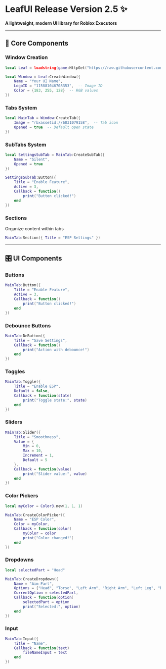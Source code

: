 # LeafUI Release Version 2.5 ✨  
**A lightweight, modern UI library for Roblox Executors**  

---

## 🌿 Core Components  

### **Window Creation**  
```lua
local Leaf = loadstring(game:HttpGet("https://raw.githubusercontent.com/Replicade7/LeafUI/refs/heads/main/main.lua"))()

local Window = Leaf:CreateWindow({
    Name = "Your UI Name",
    LogoID = "115881046708353",  -- Image ID
    Color = {183, 255, 128}  -- RGB values
})
```

### **Tabs System**  
```lua
local MainTab = Window:CreateTab({
    Image = "rbxassetid://6031079158",  -- Tab icon
    Opened = true  -- Default open state
})
```

### **SubTabs System**  
```lua
local SettingsSubTab = MainTab:CreateSubTab({ 
    Name = "Silent", 
    Opened = true
})

SettingsSubTab:Button({
    Title = "Enable Feature",
    Active = 3,
    Callback = function()
        print("Button clicked!")
    end
})
```

### **Sections**  
Organize content within tabs  
```lua
MainTab:Section({ Title = "ESP Settings" })
```

---

## 🎛 UI Components  

### **Buttons**  
```lua
MainTab:Button({
    Title = "Enable Feature",
    Active = 3,
    Callback = function()
        print("Button clicked!")
    end
})
```

### **Debounce Buttons**  
```lua
MainTab:DeButton({
    Title = "Save Settings",
    Callback = function()
        print("Action with debounce!")
    end
})
```

### **Toggles**  
```lua
MainTab:Toggle({
    Title = "Enable ESP",
    Default = false,
    Callback = function(state)
        print("Toggle state:", state)
    end
})
```

### **Sliders**  
```lua
MainTab:Slider({
    Title = "Smoothness",
    Value = {
        Min = 0,
        Max = 10,
        Increment = 1,
        Default = 5
    },
    Callback = function(value)
        print("Slider value:", value)
    end
})
```

### **Color Pickers**  
```lua
local myColor = Color3.new(1, 1, 1)

MainTab:CreateColorPicker({
    Name = "ESP Color",
    Color = myColor,
    Callback = function(color)
        myColor = color
        print("Color changed!")
    end
})
```

### **Dropdowns**  
```lua
local selectedPart = "Head"

MainTab:CreateDropdown({
    Name = "Aim Part",
    Options = {"Head", "Torso", "Left Arm", "Right Arm", "Left Leg", "Right Leg"},
    CurrentOption = selectedPart,
    Callback = function(option)
        selectedPart = option
        print("Selected:", option)
    end
})
```

### **Input**  
```lua
MainTab:Input({
    Title = "Name",
    Callback = function(text)
        fileNameInput = text
    end
})
```
